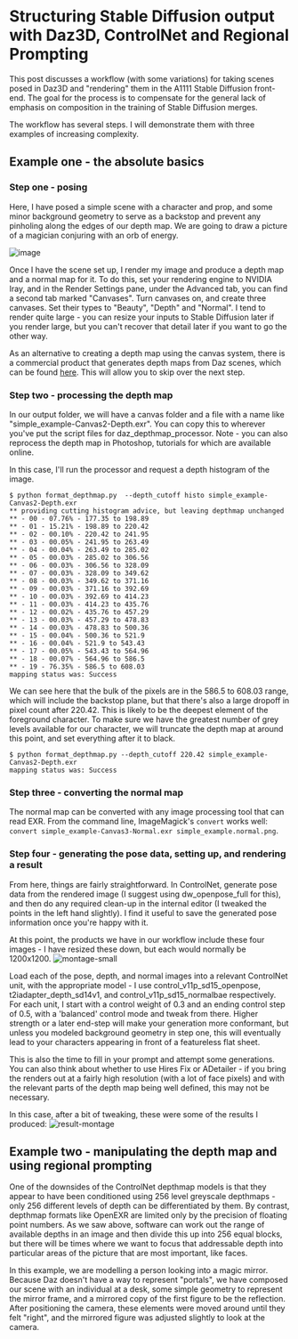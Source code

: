 # Structuring Stable Diffusion output with Daz3D, ControlNet and Regional Prompting

This post discusses a workflow (with some variations) for taking scenes posed in Daz3D and "rendering" them in the A1111 Stable Diffusion front-end. The goal for the process is to compensate for the general lack of emphasis on composition in the training of Stable Diffusion merges.

The workflow has several steps. I will demonstrate them with three examples of increasing complexity.

## Example one - the absolute basics
### Step one - posing
Here, I have posed a simple scene with a character and prop, and some minor background geometry to serve as a backstop and prevent any pinholing along the edges of our depth map. We are going to draw a picture of a magician conjuring with an orb of energy.

![image](https://github.com/curiousjp/daz_depthmap_processor/assets/48515264/6f700052-54a0-4427-aef8-57003bfe1a43)

Once I have the scene set up, I render my image and produce a depth map and a normal map for it. To do this, set your rendering engine to NVIDIA Iray, and in the Render Settings pane, under the Advanced tab, you can find a second tab marked "Canvases". Turn canvases on, and create three canvases. Set their types to "Beauty", "Depth" and "Normal". I tend to render quite large - you can resize your inputs to Stable Diffusion later if you render large, but you can't recover that detail later if you want to go the other way.

As an alternative to creating a depth map using the canvas system, there is a commercial product that generates depth maps from Daz scenes, which can be found [here](https://www.daz3d.com/basic-depth-map-maker-for-daz-studio). This will allow you to skip over the next step.

### Step two - processing the depth map
In our output folder, we will have a canvas folder and a file with a name like "simple_example-Canvas2-Depth.exr". You can copy this to wherever you've put the script files for daz_depthmap_processor. Note - you can also reprocess the depth map in Photoshop, tutorials for which are available online.

In this case, I'll run the processor and request a depth histogram of the image.
```
$ python format_depthmap.py  --depth_cutoff histo simple_example-Canvas2-Depth.exr
** providing cutting histogram advice, but leaving depthmap unchanged
** - 00 - 07.76% - 177.35 to 198.89
** - 01 - 15.21% - 198.89 to 220.42
** - 02 - 00.10% - 220.42 to 241.95
** - 03 - 00.05% - 241.95 to 263.49
** - 04 - 00.04% - 263.49 to 285.02
** - 05 - 00.03% - 285.02 to 306.56
** - 06 - 00.03% - 306.56 to 328.09
** - 07 - 00.03% - 328.09 to 349.62
** - 08 - 00.03% - 349.62 to 371.16
** - 09 - 00.03% - 371.16 to 392.69
** - 10 - 00.03% - 392.69 to 414.23
** - 11 - 00.03% - 414.23 to 435.76
** - 12 - 00.02% - 435.76 to 457.29
** - 13 - 00.03% - 457.29 to 478.83
** - 14 - 00.03% - 478.83 to 500.36
** - 15 - 00.04% - 500.36 to 521.9
** - 16 - 00.04% - 521.9 to 543.43
** - 17 - 00.05% - 543.43 to 564.96
** - 18 - 00.07% - 564.96 to 586.5
** - 19 - 76.35% - 586.5 to 608.03
mapping status was: Success
```

We can see here that the bulk of the pixels are in the 586.5 to 608.03 range, which will include the backstop plane, but that there's also a large dropoff in pixel count after 220.42. This is likely to be the deepest element of the foreground character. To make sure we have the greatest number of grey levels available for our character, we will truncate the depth map at around this point, and set everything after it to black.
```
$ python format_depthmap.py --depth_cutoff 220.42 simple_example-Canvas2-Depth.exr
mapping status was: Success
```

### Step three - converting the normal map
The normal map can be converted with any image processing tool that can read EXR. From the command line, ImageMagick's `convert` works well: `convert simple_example-Canvas3-Normal.exr simple_example.normal.png`.

### Step four - generating the pose data, setting up, and rendering a result
From here, things are fairly straightforward. In ControlNet, generate pose data from the rendered image (I suggest using dw_openpose_full for this), and then do any required clean-up in the internal editor (I tweaked the points in the left hand slightly). I find it useful to save the generated pose information once you're happy with it.

At this point, the products we have in our workflow include these four images - I have resized these down, but each would normally be 1200x1200.
![montage-small](https://github.com/curiousjp/daz_depthmap_processor/assets/48515264/0857ac94-12d0-4d6e-9b56-3420dafa5310)

Load each of the pose, depth, and normal images into a relevant ControlNet unit, with the appropriate model - I use control_v11p_sd15_openpose, t2iadapter_depth_sd14v1, and control_v11p_sd15_normalbae respectively. For each unit, I start with a control weight of 0.3 and an ending control step of 0.5, with a 'balanced' control mode and tweak from there. Higher strength or a later end-step will make your generation more conformant, but unless you modeled background geometry in step one, this will eventually lead to your characters appearing in front of a featureless flat sheet.

This is also the time to fill in your prompt and attempt some generations. You can also think about whether to use Hires Fix or ADetailer - if you bring the renders out at a fairly high resolution (with a lot of face pixels) and with the relevant parts of the depth map being well defined, this may not be necessary.

In this case, after a bit of tweaking, these were some of the results I produced:
![result-montage](https://github.com/curiousjp/daz_depthmap_processor/assets/48515264/f765f389-dc76-4c4d-bbc5-891fe0216e0c)

## Example two - manipulating the depth map and using regional prompting
One of the downsides of the ControlNet depthmap models is that they appear to have been conditioned using 256 level greyscale depthmaps - only 256 different levels of depth can be differentiated by them. By contrast, depthmap formats like OpenEXR are limited only by the precision of floating point numbers. As we saw above, software can work out the range of available depths in an image and then divide this up into 256 equal blocks, but there will be times where we want to focus that addressable depth into particular areas of the picture that are most important, like faces.

In this example, we are modelling a person looking into a magic mirror. Because Daz doesn't have a way to represent "portals", we have composed our scene with an individual at a desk, some simple geometry to represent the mirror frame, and a mirrored copy of the first figure to be the reflection. After positioning the camera, these elements were moved around until they felt "right", and the mirrored figure was adjusted slightly to look at the camera.

